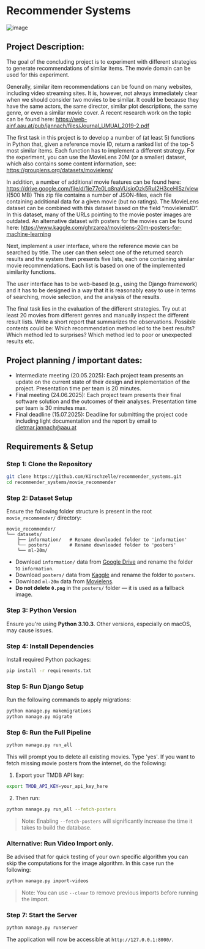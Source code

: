 # Recommender Systems

![image](https://github.com/user-attachments/assets/1c9747cc-9fff-41c0-95ef-3660e5b52afc)

## Project Description:
The goal of the concluding project is to experiment with different strategies to generate recommendations of similar items. The movie domain can be used for this experiment. 

Generally, similar item recommendations can be found on many websites, including video streaming sites. It is, however, not always immediately clear when we should consider two movies to be similar. It could be because they have the same actors, the same director, similar plot descriptions, the same genre, or even a similar movie cover. A recent research work on the topic can be found here: https://web-ainf.aau.at/pub/jannach/files/Journal_UMUAI_2019-2.pdf

The first task in this project is to develop a number of (at least 5) functions in Python that, given a reference movie ID, return a ranked list of the top-5 most similar items. Each function has to implement a different strategy. For the experiment, you can use the MovieLens 20M (or a smaller) dataset, which also contains some content information, see: https://grouplens.org/datasets/movielens/

In addition, a number of additional movie features can be found here: https://drive.google.com/file/d/1je77e0Lq8naVUsjoOzk5RuI2H3ceHlSz/view )(500 MB) This zip file contains a number of JSON-files, each file containing additional data for a given movie (but no ratings). The MovieLens dataset can be combined with this dataset based on the field “movielensID”. In this dataset, many of the URLs pointing to the movie poster images are outdated. An alternative dataset with posters for the movies can be found here: https://www.kaggle.com/ghrzarea/movielens-20m-posters-for-machine-learning

Next, implement a user interface, where the reference movie can be searched by title. The user can then select one of the returned search results and the system then presents five lists, each one containing similar movie recommendations. Each list is based on one of the implemented similarity functions.

The user interface has to be web-based (e.g., using the Django framework) and it has to be designed in a way that it is reasonably easy to use in terms of searching, movie selection, and the analysis of the results.

The final task lies in the evaluation of the different strategies. Try out at least 20 movies from different genres and manually inspect the different result lists. Write a short report that summarizes the observations. Possible contents could be: Which recommendation method led to the best results? Which method led to surprises? Which method led to poor or unexpected results etc.

## Project planning / important dates:
- Intermediate meeting (20.05.2025): Each project team presents an update on the current state of their design and implementation of the project. Presentation time per team is 20 minutes.
- Final meeting (24.06.2025): Each project team presents their final software solution and the outcomes of their analyses. Presentation time per team is 30 minutes max.
- Final deadline (15.07.2025): Deadline for submitting the project code including light documentation and the report by email to dietmar.jannach@aau.at

## Requirements & Setup

### Step 1: Clone the Repository

```bash
git clone https://github.com/Kirschzelle/recommender_systems.git
cd recommender_systems/movie_recommender
```

### Step 2: Dataset Setup

Ensure the following folder structure is present in the root `movie_recommender/` directory:

```
movie_recommender/
└── datasets/
    ├── information/   # Rename downloaded folder to 'information'
    └── posters/       # Rename downloaded folder to 'posters'
    └── ml-20m/
```

- Download `information/` data from [Google Drive](https://drive.google.com/file/d/1je77e0Lq8naVUsjoOzk5RuI2H3ceHlSz/view) and rename the folder to `information`.
- Download `posters/` data from [Kaggle](https://www.kaggle.com/ghrzarea/movielens-20m-posters-for-machine-learning) and rename the folder to `posters`.
- Download `ml-20m` data from [Movielens](https://grouplens.org/datasets/movielens/).
- **Do not delete `0.png`** in the `posters/` folder — it is used as a fallback image.

### Step 3: Python Version

Ensure you're using **Python 3.10.3**. Other versions, especially on macOS, may cause issues.

### Step 4: Install Dependencies

Install required Python packages:

```bash
pip install -r requirements.txt
```

### Step 5: Run Django Setup

Run the following commands to apply migrations:

```bash
python manage.py makemigrations
python manage.py migrate
```

### Step 6: Run the Full Pipeline

```bash
python manage.py run_all
```

This will prompt you to delete all existing movies. Type 'yes'.
If you want to fetch missing movie posters from the internet, do the following:

1. Export your TMDB API key:

```bash
export TMDB_API_KEY=your_api_key_here
```

2. Then run:

```bash
python manage.py run_all --fetch-posters
```

> Note: Enabling `--fetch-posters` will significantly increase the time it takes to build the database.

### Alternative: Run Video Import only.

Be advised that for quick testing of your own specific algorithm you can skip the computations for the image algorithm. In this case run the following:
```bash
python manage.py import-videos
```

> Note: You can use `--clear` to remove previous imports before running the import.

### Step 7: Start the Server

```bash
python manage.py runserver
```

The application will now be accessible at `http://127.0.0.1:8000/`.
